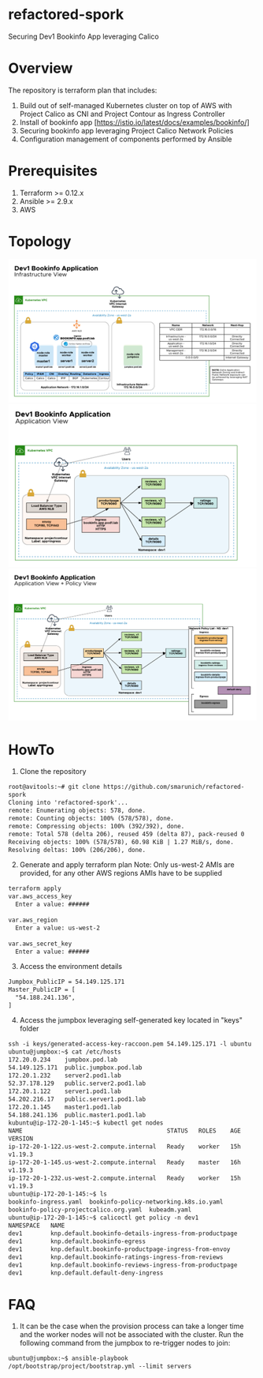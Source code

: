 # refactored-spork
Securing Dev1 Bookinfo App leveraging Calico
# Overview
The repository is terraform plan that includes:
1. Build out of self-managed Kubernetes cluster on top of AWS with Project Calico as CNI and Project Contour as Ingress Controller
2. Install of bookinfo app [https://istio.io/latest/docs/examples/bookinfo/]
3. Securing bookinfo app leveraging Project Calico Network Policies
4. Configuration management of components performed by Ansible
# Prerequisites
1. Terraform >= 0.12.x
2. Ansible >= 2.9.x
3. AWS
# Topology
![Dev1 Bookinfo Application - Infrastructure View](DEMO_dev1_bookinfo_infra.png)
![Dev1 Bookinfo Application - Application View](DEMO_dev1_bookinfo_app.png)
![Dev1 Bookinfo Application - Application + Policy View](DEMO_dev1_bookinfo_app_policy.png)
# HowTo
 1. Clone the repository
```
root@avitools:~# git clone https://github.com/smarunich/refactored-spork
Cloning into 'refactored-spork'...
remote: Enumerating objects: 578, done.
remote: Counting objects: 100% (578/578), done.
remote: Compressing objects: 100% (392/392), done.
remote: Total 578 (delta 206), reused 459 (delta 87), pack-reused 0
Receiving objects: 100% (578/578), 60.98 KiB | 1.27 MiB/s, done.
Resolving deltas: 100% (206/206), done.
```
2. Generate and apply terraform plan
Note: Only us-west-2 AMIs are provided, for any other AWS regions AMIs have to be supplied
```
terraform apply
var.aws_access_key
  Enter a value: ######

var.aws_region
  Enter a value: us-west-2

var.aws_secret_key
  Enter a value: ######
```
3. Access the environment details
```
Jumpbox_PublicIP = 54.149.125.171
Master_PublicIP = [
  "54.188.241.136",
]
```
4. Access the jumpbox leveraging self-generated key located in "keys" folder
```
ssh -i keys/generated-access-key-raccoon.pem 54.149.125.171 -l ubuntu
ubuntu@jumpbox:~$ cat /etc/hosts
172.20.0.234	jumpbox.pod.lab
54.149.125.171	public.jumpbox.pod.lab
172.20.1.232	server2.pod1.lab
52.37.178.129	public.server2.pod1.lab
172.20.1.122	server1.pod1.lab
54.202.216.17	public.server1.pod1.lab
172.20.1.145	master1.pod1.lab
54.188.241.136	public.master1.pod1.lab
kubuntu@ip-172-20-1-145:~$ kubectl get nodes
NAME                                         STATUS   ROLES    AGE   VERSION
ip-172-20-1-122.us-west-2.compute.internal   Ready    worker   15h   v1.19.3
ip-172-20-1-145.us-west-2.compute.internal   Ready    master   16h   v1.19.3
ip-172-20-1-232.us-west-2.compute.internal   Ready    worker   15h   v1.19.3
ubuntu@ip-172-20-1-145:~$ ls
bookinfo-ingress.yaml  bookinfo-policy-networking.k8s.io.yaml  bookinfo-policy-projectcalico.org.yaml  kubeadm.yaml
ubuntu@ip-172-20-1-145:~$ calicoctl get policy -n dev1
NAMESPACE   NAME
dev1        knp.default.bookinfo-details-ingress-from-productpage
dev1        knp.default.bookinfo-egress
dev1        knp.default.bookinfo-productpage-ingress-from-envoy
dev1        knp.default.bookinfo-ratings-ingress-from-reviews
dev1        knp.default.bookinfo-reviews-ingress-from-productpage
dev1        knp.default.default-deny-ingress
```

# FAQ
1. It can be the case when the provision process can take a longer time and the worker nodes will not be associated with the cluster. Run the following command from the jumpbox to re-trigger nodes to join:
```
ubuntu@jumpbox:~$ ansible-playbook /opt/bootstrap/project/bootstrap.yml --limit servers
```